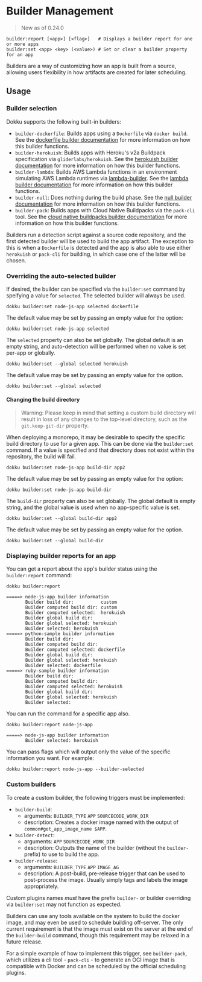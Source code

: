 # Builder Management

> New as of 0.24.0

```
builder:report [<app>] [<flag>]   # Displays a builder report for one or more apps
builder:set <app> <key> (<value>) # Set or clear a builder property for an app
```

Builders are a way of customizing how an app is built from a source, allowing users flexibility in how artifacts are created for later scheduling.

## Usage

### Builder selection

Dokku supports the following built-in builders:

- `builder-dockerfile`: Builds apps using a `Dockerfile` via `docker build`. See the [dockerfile builder documentation](/docs/deployment/builders/dockerfiles.md) for more information on how this builder functions.
- `builder-herokuish`: Builds apps with Heroku's v2a Buildpack specification via `gliderlabs/herokuish`. See the [herokuish builder documentation](/docs/deployment/builders/herokuish-buildpacks.md) for more information on how this builder functions.
- `builder-lambda`: Builds AWS Lambda functions in an environment simulating AWS Lambda runtimes via [lambda-builder](https://github.com/dokku/lambda-builder). See the [lambda builder documentation](/docs/deployment/builders/lambda.md) for more information on how this builder functions.
- `builder-null`: Does nothing during the build phase. See the [null builder documentation](/docs/deployment/builders/null.md) for more information on how this builder functions.
- `builder-pack`: Builds apps with Cloud Native Buildpacks via the `pack-cli`  tool. See the [cloud native buildpacks builder documentation](/docs/deployment/builders/cloud-native-buildpacks.md) for more information on how this builder functions.

Builders run a detection script against a source code repository, and the first detected builder will be used to build the app artifact. The exception to this is when a `Dockerfile` is detected and the app is also able to use either `herokuish` or `pack-cli` for building, in which case one of the latter will be chosen.

### Overriding the auto-selected builder

If desired, the builder can be specified via the `builder:set` command by speifying a value for `selected`. The selected builder will always be used.

```shell
dokku builder:set node-js-app selected dockerfile
```

The default value may be set by passing an empty value for the option:

```shell
dokku builder:set node-js-app selected
```

The `selected` property can also be set globally. The global default is an empty string, and auto-detection will be performed when no value is set per-app or globally.

```shell
dokku builder:set --global selected herokuish
```

The default value may be set by passing an empty value for the option.

```shell
dokku builder:set --global selected
```

#### Changing the build directory

> Warning: Please keep in mind that setting a custom build directory will result in loss of any changes to the top-level directory, such as the `git.keep-git-dir` property.

When deploying a monorepo, it may be desirable to specify the specific build directory to use for a given app. This can be done via the `builder:set` command. If a value is specified and that directory does not exist within the repository, the build will fail.

```shell
dokku builder:set node-js-app build-dir app2
```

The default value may be set by passing an empty value for the option:

```shell
dokku builder:set node-js-app build-dir
```

The `build-dir` property can also be set globally. The global default is empty string, and the global value is used when no app-specific value is set.

```shell
dokku builder:set --global build-dir app2
```

The default value may be set by passing an empty value for the option.

```shell
dokku builder:set --global build-dir
```

### Displaying builder reports for an app

You can get a report about the app's builder status using the `builder:report` command:

```shell
dokku builder:report
```

```
=====> node-js-app builder information
       Builder build dir:          custom
       Builder computed build dir: custom
       Builder computed selected:  herokuish
       Builder global build dir:
       Builder global selected: herokuish
       Builder selected: herokuish
=====> python-sample builder information
       Builder build dir:
       Builder computed build dir:
       Builder computed selected: dockerfile
       Builder global build dir:
       Builder global selected: herokuish
       Builder selected: dockerfile
=====> ruby-sample builder information
       Builder build dir:
       Builder computed build dir:
       Builder computed selected: herokuish
       Builder global build dir:
       Builder global selected: herokuish
       Builder selected:
```

You can run the command for a specific app also.

```shell
dokku builder:report node-js-app
```

```
=====> node-js-app builder information
       Builder selected: herokuish
```

You can pass flags which will output only the value of the specific information you want. For example:

```shell
dokku builder:report node-js-app --builder-selected
```

### Custom builders

To create a custom builder, the following triggers must be implemented:

- `builder-build`:
    - arguments: `BUILDER_TYPE` `APP` `SOURCECODE_WORK_DIR`
    - description: Creates a docker image named with the output of `common#get_app_image_name $APP`.
- `builder-detect`:
    - arguments: `APP` `SOURCECODE_WORK_DIR`
    - description: Outputs the name of the builder (without the `builder-` prefix) to use to build the app.
- `builder-release`:
    - arguments: `BUILDER_TYPE` `APP` `IMAGE_AG`
    - description: A post-build, pre-release trigger that can be used to post-process the image. Usually simply tags and labels the image appropriately.

Custom plugins names _must_ have the prefix `builder-` or builder overriding via `builder:set` may not function as expected.

Builders can use any tools available on the system to build the docker image, and may even be used to schedule building off-server. The only current requirement is that the image must exist on the server at the end of the `builder-build` command, though this requirement may be relaxed in a future release.

For a simple example of how to implement this trigger, see `builder-pack`, which utilizes a cli tool - `pack-cli` - to generate an OCI image that is compatible with Docker and can be scheduled by the official scheduling plugins.
